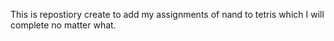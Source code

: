 This is repostiory create to add my assignments of nand to tetris which I will complete no matter what. 